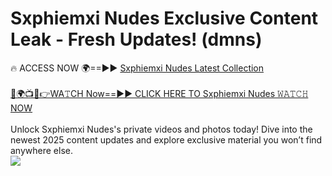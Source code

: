 # Sxphiemxi Nudes Exclusive Content Leak - Fresh Updates! (dmns)

🔥 ACCESS NOW 🌍==►► <a href="https://tinyurl.com/2mz8nhtm" rel="nofollow">Sxphiemxi Nudes Latest Collection</a>
<br><br>
[🔴🌍📺📱👉WA𝚃CH Now==►► CLICK HERE TO Sxphiemxi Nudes 𝚆𝙰𝚃𝙲𝙷 NOW](https://tinyurl.com/2mz8nhtm)
<br><br>
Unlock Sxphiemxi Nudes's private videos and photos today! Dive into the newest 2025 content updates and explore exclusive material you won’t find anywhere else.
<br>
<a href="https://tinyurl.com/2mz8nhtm" rel="nofollow" data-target="animated-image.originalLink"><img src="https://camo.githubusercontent.com/8a4f000d20f83aca3bf7ec5f350d767afa0574a8a352519fd8cfa583a6f93a33/68747470733a2f2f692e696d6775722e636f6d2f644a486b345a712e676966" data-canonical-src="https://i.imgur.com/dJHk4Zq.gif" style="max-width: 100%; display: inline-block;" data-target="animated-image.originalImage"></a>
<br>

